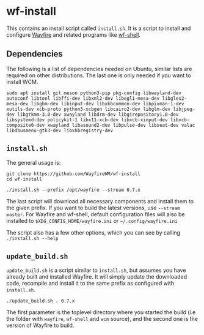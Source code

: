 # wf-install
This contains an install script called `install.sh`. It is a script to install and configure [Wayfire](https://wayfire.org) and related programs like [wf-shell](https://github.com/WayfireWM/wf-shell).

## Dependencies

The following is a list of dependencies needed on Ubuntu, similar lists are required on other distributions. The last one is only needed if you want to install WCM.

`sudo apt install git meson python3-pip pkg-config libwayland-dev autoconf libtool libffi-dev libxml2-dev libegl1-mesa-dev libgles2-mesa-dev libgbm-dev libinput-dev libxkbcommon-dev libpixman-1-dev xutils-dev xcb-proto python3-xcbgen libcairo2-dev libglm-dev libjpeg-dev libgtkmm-3.0-dev xwayland libdrm-dev libgirepository1.0-dev libsystemd-dev policykit-1 libx11-xcb-dev libxcb-xinput-dev libxcb-composite0-dev xwayland libasound2-dev libpulse-dev libseat-dev valac libdbusmenu-gtk3-dev libxkbregistry-dev`

## `install.sh`

The general usage is:

```
git clone https://github.com/WayfireWM/wf-install
cd wf-install

./install.sh --prefix /opt/wayfire --stream 0.7.x
```

The last script will download all necessary components and install them to the given prefix.
If you want to build the latest versions, use `--stream master`.
For Wayfire and wf-shell, default configuration files will also be installed to `$XDG_CONFIG_HOME/wayfire.ini` or `~/.config/wayfire.ini`

The script also has a few other options, which you can see by calling `./install.sh --help`

## `update_build.sh`

`update_build.sh` is a script similar to `install.sh`, but assumes you have already built and installed Wayfire.
It will simply update the downloaded code, recompile and install it to the same prefix as configured with `install.sh`.

```
./update_build.sh . 0.7.x
```

The first parameter is the toplevel directory where you started the build (i.e the folder with `wayfire`, `wf-shell` and `wcm` source), and the second one is the version of Wayfire to build.
